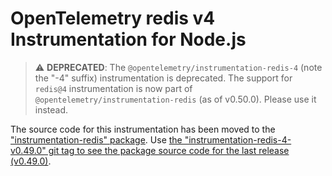 # OpenTelemetry redis v4 Instrumentation for Node.js

> ⚠️ **DEPRECATED**: The `@opentelemetry/instrumentation-redis-4` (note the "-4" suffix) instrumentation is deprecated. The support for `redis@4` instrumentation is now part of `@opentelemetry/instrumentation-redis` (as of v0.50.0). Please use it instead.

The source code for this instrumentation has been moved to the ["instrumentation-redis" package](../instrumentation-redis). Use [the "instrumentation-redis-4-v0.49.0" git tag to see the package source code for the last release (v0.49.0)](https://github.com/open-telemetry/opentelemetry-js-contrib/tree/instrumentation-redis-4-v0.49.0/plugins/node/opentelemetry-instrumentation-redis-4).

